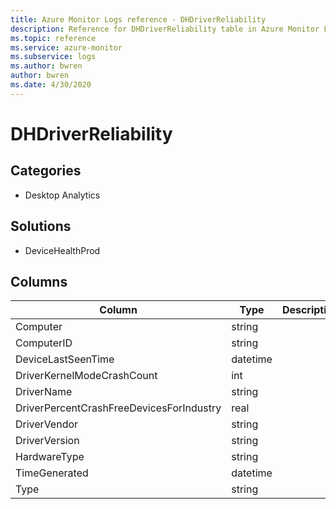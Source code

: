 ```yaml
---
title: Azure Monitor Logs reference - DHDriverReliability
description: Reference for DHDriverReliability table in Azure Monitor Logs.
ms.topic: reference
ms.service: azure-monitor
ms.subservice: logs
ms.author: bwren
author: bwren
ms.date: 4/30/2020
---
```


# DHDriverReliability

 

## Categories

- Desktop Analytics
## Solutions

- DeviceHealthProd




## Columns

|Column|Type|Description|
|---|---|---|
|Computer|string||
|ComputerID|string||
|DeviceLastSeenTime|datetime||
|DriverKernelModeCrashCount|int||
|DriverName|string||
|DriverPercentCrashFreeDevicesForIndustry|real||
|DriverVendor|string||
|DriverVersion|string||
|HardwareType|string||
|TimeGenerated|datetime||
|Type|string||
